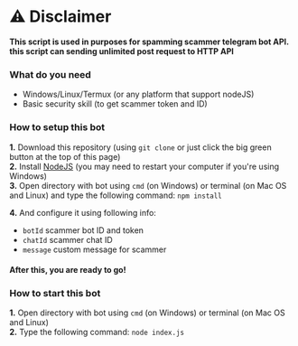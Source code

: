 # ⚠ Disclaimer

**This script is used in purposes for spamming scammer telegram bot API.
this script can sending unlimited post request to HTTP API**

### What do you need

- Windows/Linux/Termux (or any platform that support nodeJS)
- Basic security skill (to get scammer token and ID)

### How to setup this bot

**1.** Download this repository (using `git clone` or just click the big green button at the top of this page)  
**2.** Install [NodeJS](https://nodejs.org/en/download/) (you may need to restart your computer if you're using Windows)  
**3.** Open directory with bot using `cmd` (on Windows) or terminal (on Mac OS and Linux) and type the following command: `npm install` 

**4.** And configure it using following info:

- `botId` scammer bot ID and token
- `chatId` scammer chat ID
- `message` custom message for scammer

#### After this, you are ready to go!

### How to start this bot

**1.** Open directory with bot using `cmd` (on Windows) or terminal (on Mac OS and Linux)  
**2.** Type the following command: `node index.js`